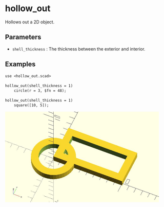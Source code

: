 # hollow_out

Hollows out a 2D object. 

## Parameters

- `shell_thickness` : The thickness between the exterior and interior.

## Examples

    use <hollow_out.scad>

	hollow_out(shell_thickness = 1) 
        circle(r = 3, $fn = 48);
    
    hollow_out(shell_thickness = 1) 
        square([10, 5]);

![hollow_out](images/lib3x-hollow_out-1.JPG)
